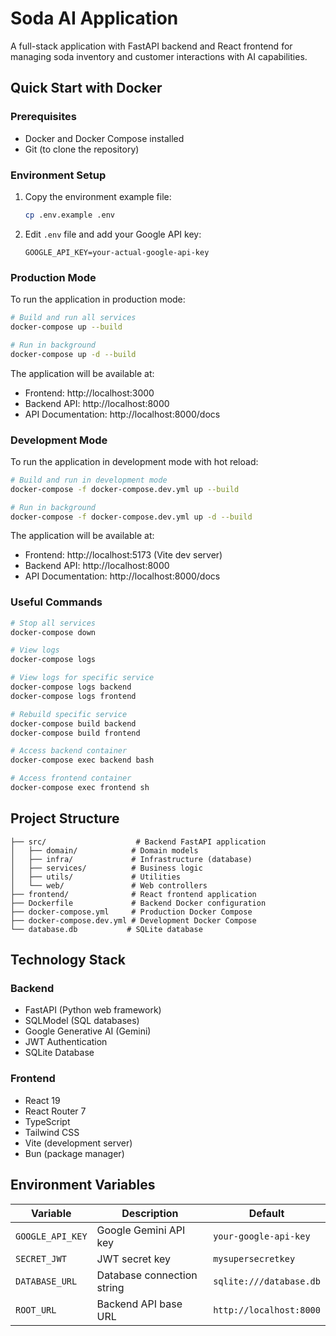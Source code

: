 # Soda AI Application

A full-stack application with FastAPI backend and React frontend for managing soda inventory and customer interactions with AI capabilities.

## Quick Start with Docker

### Prerequisites

- Docker and Docker Compose installed
- Git (to clone the repository)

### Environment Setup

1. Copy the environment example file:

   ```bash
   cp .env.example .env
   ```

2. Edit `.env` file and add your Google API key:
   ```
   GOOGLE_API_KEY=your-actual-google-api-key
   ```

### Production Mode

To run the application in production mode:

```bash
# Build and run all services
docker-compose up --build

# Run in background
docker-compose up -d --build
```

The application will be available at:

- Frontend: http://localhost:3000
- Backend API: http://localhost:8000
- API Documentation: http://localhost:8000/docs

### Development Mode

To run the application in development mode with hot reload:

```bash
# Build and run in development mode
docker-compose -f docker-compose.dev.yml up --build

# Run in background
docker-compose -f docker-compose.dev.yml up -d --build
```

The application will be available at:

- Frontend: http://localhost:5173 (Vite dev server)
- Backend API: http://localhost:8000
- API Documentation: http://localhost:8000/docs

### Useful Commands

```bash
# Stop all services
docker-compose down

# View logs
docker-compose logs

# View logs for specific service
docker-compose logs backend
docker-compose logs frontend

# Rebuild specific service
docker-compose build backend
docker-compose build frontend

# Access backend container
docker-compose exec backend bash

# Access frontend container
docker-compose exec frontend sh
```

## Project Structure

```
├── src/                    # Backend FastAPI application
│   ├── domain/            # Domain models
│   ├── infra/             # Infrastructure (database)
│   ├── services/          # Business logic
│   ├── utils/             # Utilities
│   └── web/               # Web controllers
├── frontend/              # React frontend application
├── Dockerfile             # Backend Docker configuration
├── docker-compose.yml     # Production Docker Compose
├── docker-compose.dev.yml # Development Docker Compose
└── database.db           # SQLite database
```

## Technology Stack

### Backend

- FastAPI (Python web framework)
- SQLModel (SQL databases)
- Google Generative AI (Gemini)
- JWT Authentication
- SQLite Database

### Frontend

- React 19
- React Router 7
- TypeScript
- Tailwind CSS
- Vite (development server)
- Bun (package manager)

## Environment Variables

| Variable         | Description                | Default                 |
| ---------------- | -------------------------- | ----------------------- |
| `GOOGLE_API_KEY` | Google Gemini API key      | `your-google-api-key`   |
| `SECRET_JWT`     | JWT secret key             | `mysupersecretkey`      |
| `DATABASE_URL`   | Database connection string | `sqlite:///database.db` |
| `ROOT_URL`       | Backend API base URL       | `http://localhost:8000` |
